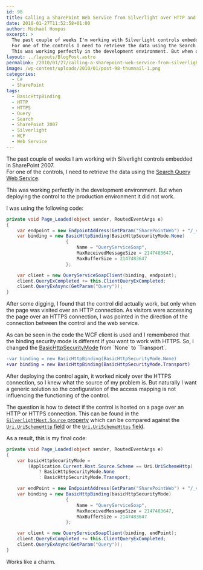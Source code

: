 ```yaml
---
id: 98
title: Calling a SharePoint Web Service from Silverlight over HTTP and HTTPS
date: 2010-01-27T11:52:58+01:00
author: Michaël Hompus
excerpt: >
  The past couple of weeks I'm working with Silverlight controls embedded in SharePoint 2007.
  For one of the controls I need to retrieve the data using the Search Query Web Service.
  This was working perfectly in the development environment. But when deploying the control to the production environment it didn't work.
layout: ../layouts/BlogPost.astro
permalink: /2010/01/27/calling-a-sharepoint-web-service-from-silverlight-over-http-and-https/
image: /wp-content/uploads/2010/01/post-98-thumnail-1.png
categories:
  - C#
  - SharePoint
tags:
  - BasicHttpBinding
  - HTTP
  - HTTPS
  - Query
  - Search
  - SharePoint 2007
  - Silverlight
  - WCF
  - Web Service
---
```


The past couple of weeks I am working with Silverlight controls embedded in SharePoint 2007.  
For one of the controls, I need to retrieve the data using the [Search Query Web Service](https://learn.microsoft.com/previous-versions/office/developer/sharepoint-2007/ms543175(v=office.12)).

This was working perfectly in the development environment.
But when deploying the control to the production environment it did not work.

<!--more-->

I was using the following code:

```csharp
private void Page_Loaded(object sender, RoutedEventArgs e)
{
    var endpoint = new EndpointAddress(GetParam("SharePointWeb") + "/_vti_bin/search.asmx");
    var binding = new BasicHttpBinding(BasicHttpSecurityMode.None)
                      {
                          Name = "QueryServiceSoap",
                          MaxReceivedMessageSize = 2147483647,
                          MaxBufferSize = 2147483647
                      };

    var client = new QueryServiceSoapClient(binding, endpoint);
    client.QueryExCompleted += this.ClientQueryExCompleted;
    client.QueryExAsync(GetParam("Query"));
}
```

After some digging, I found that the control did actually work, but only when the page was visited over an HTTP connection.
As visitors were accessing the page over an HTTPS connection, I was pointed in the direction of the connection between the control and the web service.

As can be seen in the code the WCF client is used and I remembered that the binding security mode is different if you want to work with HTTPS.
So, I changed the [BasicHttpSecurityMode](https://learn.microsoft.com/previous-versions/windows/silverlight/dotnet-windows-silverlight/ms586334(v=vs.95)) from `None` to `Transport`.

```diff
-var binding = new BasicHttpBinding(BasicHttpSecurityMode.None)
+var binding = new BasicHttpBinding(BasicHttpSecurityMode.Transport)
```

After deploying the control again, it worked nicely over the HTTPS connection, so I knew what the source of my problem is.
But naturally I want a generic solution so the configuration of the access mapping is not influencing the functioning of the control.

The question is how to detect if the control is hosted on a page over an HTTP or HTTPS connection. This can be found in the [`SilverlightHost.Source` property](https://learn.microsoft.com/previous-versions/windows/silverlight/dotnet-windows-silverlight/cc190409(v=vs.95)) which can be compared against the [`Uri.UriSchemeHttp` field](https://learn.microsoft.com/previous-versions/windows/silverlight/dotnet-windows-silverlight/x3fzefx3(v=vs.95)) or the [`Uri.UriSchemeHttps` field](https://learn.microsoft.com/previous-versions/windows/silverlight/dotnet-windows-silverlight/3s8hx381(v=vs.95)).

As a result, this is my final code:

```csharp
private void Page_Loaded(object sender, RoutedEventArgs e)
{
    var basicHttpSecurityMode =
        (Application.Current.Host.Source.Scheme == Uri.UriSchemeHttp)
            ? BasicHttpSecurityMode.None
            : BasicHttpSecurityMode.Transport;

    var endPoint = new EndpointAddress(GetParam("SharePointWeb") + "/_vti_bin/search.asmx");
    var binding = new BasicHttpBinding(basicHttpSecurityMode)
                      {
                          Name = "QueryServiceSoap",
                          MaxReceivedMessageSize = 2147483647,
                          MaxBufferSize = 2147483647
                      };

    var client = new QueryServiceSoapClient(binding, endPoint);
    client.QueryExCompleted += this.ClientQueryExCompleted;
    client.QueryExAsync(GetParam("Query"));
}
```

Works like a charm.

